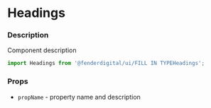 # Headings

### Description
Component description

```js
import Headings from '@fenderdigital/ui/FILL IN TYPEHeadings';
```

### Props
* `propName` - property name and description 
